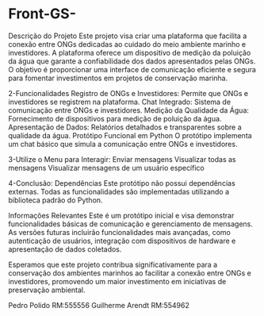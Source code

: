 # Front-GS-

Descrição do Projeto
Este projeto visa criar uma plataforma que facilita a conexão entre ONGs dedicadas ao cuidado do meio ambiente marinho e investidores. A plataforma oferece um dispositivo de medição da poluição da água que garante a confiabilidade dos dados apresentados pelas ONGs. O objetivo é proporcionar uma interface de comunicação eficiente e segura para fomentar investimentos em projetos de conservação marinha.

2-Funcionalidades
Registro de ONGs e Investidores: Permite que ONGs e investidores se registrem na plataforma.
Chat Integrado: Sistema de comunicação entre ONGs e investidores.
Medição da Qualidade da Água: Fornecimento de dispositivos para medição de poluição da água.
Apresentação de Dados: Relatórios detalhados e transparentes sobre a qualidade da água.
Protótipo Funcional em Python
O protótipo implementa um chat básico que simula a comunicação entre ONGs e investidores.

3-Utilize o Menu para Interagir:
Enviar mensagens
Visualizar todas as mensagens
Visualizar mensagens de um usuário específico

4-Conclusão:
Dependências
Este protótipo não possui dependências externas. Todas as funcionalidades são implementadas utilizando a biblioteca padrão do Python.

Informações Relevantes
Este é um protótipo inicial e visa demonstrar funcionalidades básicas de comunicação e gerenciamento de mensagens. As versões futuras incluirão funcionalidades mais avançadas, como autenticação de usuários, integração com dispositivos de hardware e apresentação de dados coletados.

Esperamos que este projeto contribua significativamente para a conservação dos ambientes marinhos ao facilitar a conexão entre ONGs e investidores, promovendo um maior investimento em iniciativas de preservação ambiental.



Pedro Polido RM:555556
Guilherme Arendt RM:554962